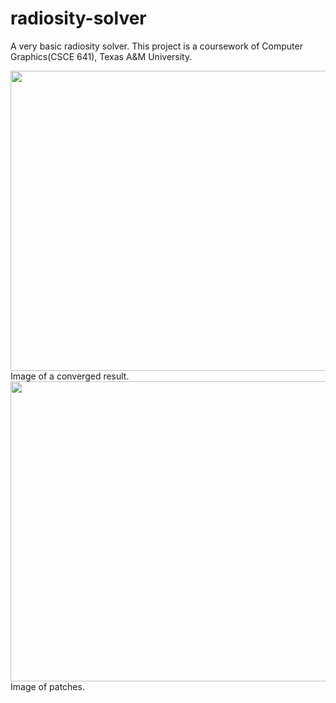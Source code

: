 # radiosity-solver
A very basic radiosity solver.
This project is a coursework of Computer Graphics(CSCE 641), Texas A&M University.

<img src="https://user-images.githubusercontent.com/44325719/47464409-aa862700-d7ae-11e8-9749-5264110fd9e3.PNG" width="640" height="480">
Image of a converged result.

<img src="https://user-images.githubusercontent.com/44325719/47464434-c38ed800-d7ae-11e8-899e-9cd70bb0b1cb.PNG" width="640" height="480">
Image of patches.
